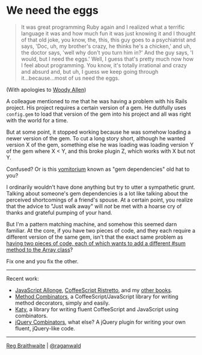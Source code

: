 We need the eggs
===

> It was great programming Ruby again and I realized what a terrific language it was and how much fun it was just knowing it and I thought of that old joke, you know, the, this, this guy goes to a psychiatrist and says, 'Doc, uh, my brother's crazy, he thinks he's a chicken,' and uh, the doctor says, 'well why don't you turn him in?' And the guy says, 'I would, but I need the eggs.' Well, I guess that's pretty much now how I feel about programming. You know, it's totally irrational and crazy and absurd and, but uh, I guess we keep going through it...because...most of us need the eggs.

(With apologies to [Woody Allen](http://www.youtube.com/watch?v=W-M3Q2zhGd4 "YouTube - Annie Hall ending"))

A colleague mentioned to me that he was having a problem with his Rails project. His project requires a certain version of a gem. He dutifully uses `config.gem` to load that version of the gem into his project and all was right with the world for a time.

But at some point, it stopped working because he was somehow loading a newer version of the gem. To cut a long story short, although he wanted version X of the gem, something else he was loading was loading version Y of the gem where X < Y, and this broke plugin Z, which works with X but not Y.

Confused? Or is this [vomitorium](http://www.straightdope.com/columns/read/2421/were-there-really-vomitoriums-in-ancient-rome) known as "gem dependencies" old hat to you?

I ordinarily wouldn't have done anything but try to utter a sympathetic grunt. Talking about someone's gem dependencies is a lot like talking about the perceived shortcomings of a friend's spouse. At a certain point, you realize that the advice to "Just walk away" will *not* be met with a hoarse cry of thanks and grateful pumping of your hand.

But I'm a pattern matching machine, and somehow this seemed darn familiar. At the core, if you have two pieces of code, and they each require a different version of the same gem, isn't that the exact same problem as [having two pieces of code, each of which wants to add a different #sum method to the Array class](http://github.com/raganwald/homoiconic/blob/master/2009-04-08/sick.md#readme "Sick of this Shit")?

Fix one and you fix the other.

---

Recent work:

* [JavaScript Allonge](http://leanpub.com/javascript-allonge), [CoffeeScript Ristretto](http://leanpub.com/coffeescript-ristretto), and my [other books](http://leanpub.com/u/raganwald).
* [Method Combinators](https://github.com/raganwald/method-combinators), a CoffeeScript/JavaScript library for writing method decorators, simply and easily.
* [Katy](http://github.com/raganwald/Katy), a library for writing fluent CoffeeScript and JavaScript using combinators.
* [jQuery Combinators](http://githiub.com/raganwald/jquery-combinators), what else? A jQuery plugin for writing your own fluent, jQuery-like code.  

---

[Reg Braithwaite](http://braythwayt.com) | [@raganwald](http://twitter.com/raganwald)